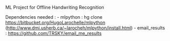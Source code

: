 ML Project for Offline Handwriting Recognition

Dependencies needed :
	- mlpython : hg clone https://bitbucket.org/HugoLarochelle/mlpython (http://www.dmi.usherb.ca/~larocheh/mlpython/install.html)
	- email_results : https://github.com/TRSKY/email_me_results